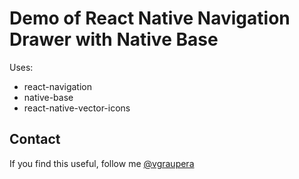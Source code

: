 # Demo of React Native Navigation Drawer with Native Base

Uses:

* react-navigation
* native-base
* react-native-vector-icons

## Contact

If you find this useful, follow me [@vgraupera](https://twitter.com/vgraupera)